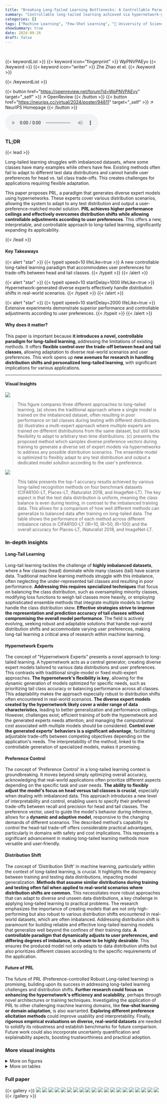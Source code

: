 ```yaml
---
title: "Breaking Long-Tailed Learning Bottlenecks: A Controllable Paradigm with Hypernetwork-Generated Diverse Experts"
summary: "Controllable long-tailed learning achieved via hypernetwork-generated diverse experts, adapting to user preferences and distribution shifts."
categories: []
tags: ["Machine Learning", "Few-Shot Learning", "🏢 University of Science and Technology of China",]
showSummary: true
date: 2024-09-26
draft: false
---
```


<br>

{{< keywordList >}}
{{< keyword icon="fingerprint" >}} WpPNVPAEyv {{< /keyword >}}
{{< keyword icon="writer" >}} Zhe Zhao et el. {{< /keyword >}}
 
{{< /keywordList >}}

{{< button href="https://openreview.net/forum?id=WpPNVPAEyv" target="_self" >}}
↗ OpenReview
{{< /button >}}
{{< button href="https://neurips.cc/virtual/2024/poster/94811" target="_self" >}}
↗ NeurIPS Homepage
{{< /button >}}


<audio controls>
    <source src="https://ai-paper-reviewer.com/WpPNVPAEyv/podcast.wav" type="audio/wav">
    Your browser does not support the audio element.
</audio>


### TL;DR


{{< lead >}}

Long-tailed learning struggles with imbalanced datasets, where some classes have many examples while others have few. Existing methods often fail to adapt to different test data distributions and cannot handle user preferences for head vs. tail class trade-offs. This creates challenges for applications requiring flexible adaptation.



This paper proposes PRL, a paradigm that generates diverse expert models using hypernetworks. These experts cover various distribution scenarios, allowing the system to adapt to any test distribution and output a user-preference-matched model solution. **PRL achieves higher performance ceilings and effectively overcomes distribution shifts while allowing controllable adjustments according to user preferences**.  This offers a new, interpretable, and controllable approach to long-tailed learning, significantly expanding its applicability.

{{< /lead >}}


#### Key Takeaways

{{< alert "star" >}}
{{< typeit speed=10 lifeLike=true >}} A new controllable long-tailed learning paradigm that accommodates user preferences for trade-offs between head and tail classes. {{< /typeit >}}
{{< /alert >}}

{{< alert "star" >}}
{{< typeit speed=10 startDelay=1000 lifeLike=true >}} Hypernetwork-generated diverse experts effectively handle distribution shifts in real-world scenarios. {{< /typeit >}}
{{< /alert >}}

{{< alert "star" >}}
{{< typeit speed=10 startDelay=2000 lifeLike=true >}} Extensive experiments demonstrate superior performance and controllable adjustments according to user preferences. {{< /typeit >}}
{{< /alert >}}

#### Why does it matter?
This paper is important because **it introduces a novel, controllable paradigm for long-tailed learning**, addressing the limitations of existing methods.  It offers **flexible control over the trade-off between head and tail classes**, allowing adaptation to diverse real-world scenarios and user preferences. This work opens up **new avenues for research in handling distribution shifts and personalized long-tailed learning**, with significant implications for various applications.

------
#### Visual Insights



![](https://ai-paper-reviewer.com/WpPNVPAEyv/figures_2_1.jpg)

> This figure compares three different approaches to long-tailed learning. (a) shows the traditional approach where a single model is trained on the imbalanced dataset, often resulting in poor performance on tail classes during testing with different distributions. (b) illustrates a multi-expert approach where multiple experts are trained on different distributions from the same dataset, but still lacks flexibility to adapt to arbitrary test-time distributions. (c) presents the proposed method which samples diverse preference vectors during training to generate a diverse set of expert models via hypernetworks to address any possible distribution scenarios. The ensemble model is optimized to flexibly adapt to any test distribution and output a dedicated model solution according to the user's preference.





![](https://ai-paper-reviewer.com/WpPNVPAEyv/tables_7_1.jpg)

> This table presents the top-1 accuracy results achieved by various long-tailed recognition methods on four benchmark datasets (CIFAR100-LT, Places-LT, iNaturalist 2018, and ImageNet-LT).  The key aspect is that the test data distribution is uniform, meaning the class balance is even during testing, in contrast to the imbalanced training data. This allows for a comparison of how well different methods can generalize to balanced data after training on long-tailed data.  The table shows the performance of each method across different imbalance ratios in CIFAR100-LT (IR=10, IR=50, IR=100) and the overall accuracy for Places-LT, iNaturalist 2018, and ImageNet-LT.





### In-depth insights


#### Long-Tail Learning
Long-tail learning tackles the challenge of **highly imbalanced datasets**, where a few classes (head) dominate while many classes (tail) have scarce data.  Traditional machine learning methods struggle with this imbalance, often neglecting the under-represented tail classes and resulting in poor performance.  **Addressing this requires specialized techniques** that focus on balancing the class distribution, such as oversampling minority classes, modifying loss functions to weigh tail classes more heavily, or employing sophisticated ensemble methods that integrate multiple models to better handle the class distribution skew.  **Effective strategies strive to improve the representation and prediction accuracy of tail classes without compromising the overall model performance**.  The field is actively evolving, seeking robust and adaptable solutions that handle real-world distribution shifts and accommodate varying user preferences, making long-tail learning a critical area of research within machine learning.

#### Hypernetwork Experts
The concept of "Hypernetwork Experts" presents a novel approach to long-tailed learning.  A hypernetwork acts as a central generator, creating diverse expert models tailored to various data distributions and user preferences.  This contrasts with traditional single-model or fixed multi-expert approaches. **The hypernetwork's flexibility is key**, allowing for the dynamic generation of models optimized for specific needs, such as prioritizing tail class accuracy or balancing performance across all classes. This adaptability makes the approach especially robust to distribution shifts often encountered in real-world scenarios. **The diverse expert models created by the hypernetwork likely cover a wider range of data characteristics**, leading to better generalization and performance ceilings. However, challenges exist; efficient training of both the hypernetwork and the generated experts needs attention, and managing the computational cost associated with multiple models should be considered.  **Control over the generated experts' behaviors is a significant advantage**, facilitating adjustable trade-offs between competing objectives depending on the application's needs. The interpretability of the method, linked to the controllable generation of specialized models, makes it promising.

#### Preference Control
The concept of 'Preference Control' in a long-tailed learning context is groundbreaking.  It moves beyond simply optimizing overall accuracy, acknowledging that real-world applications often prioritize different aspects depending on the specific task and user needs.  **The ability to flexibly adjust the model's focus on head versus tail classes is crucial**, especially when dealing with imbalanced data. This approach introduces a new level of interpretability and control, enabling users to specify their preferred trade-offs between recall and precision for head and tail classes. The preference vector, used to guide the model's behavior during inference, allows for a **dynamic and adaptive model**, responsive to the changing demands of different scenarios. The described method's capability to control the head-tail trade-off offers considerable practical advantages, particularly in domains with safety and cost implications. This represents a significant advancement in making long-tailed learning methods more versatile and user-friendly.

#### Distribution Shift
The concept of 'Distribution Shift' in machine learning, particularly within the context of long-tailed learning, is crucial. It highlights the discrepancy between training and testing data distributions, impacting model generalization.  **Methods that assume similar distributions during training and testing often fail when applied to real-world scenarios where distribution shifts are common.**  This necessitates more robust approaches that can adapt to diverse and unseen data distributions, a key challenge in applying long-tailed learning to practical problems. The research emphasizes the importance of creating models that are not only high-performing but also robust to various distribution shifts encountered in real-world datasets, which are often imbalanced.  Addressing distribution shift is paramount for building reliable and effective long-tailed learning models that generalize well beyond the confines of their training data. **A controllable paradigm that dynamically adjusts to user preferences, and differing degrees of imbalance, is shown to be highly desirable**. This ensures the produced model not only adapts to data distribution shifts but also prioritizes different classes according to the specific requirements of the application.

#### Future of PRL
The future of PRL (Preference-controlled Robust Long-tailed learning) is promising, building upon its success in addressing long-tailed learning challenges and distribution shifts.  **Further research could focus on enhancing the hypernetwork's efficiency and scalability**, perhaps through novel architectures or training techniques.  Investigating the application of PRL to other challenging machine learning domains, like **few-shot learning or domain adaptation**, is also warranted.  **Exploring different preference elicitation methods** could improve usability and interpretability. Finally, **rigorous empirical evaluations on diverse, real-world datasets** are needed to solidify its robustness and establish benchmarks for future comparison.  Future work could also incorporate uncertainty quantification and explainability aspects, boosting trustworthiness and practical adoption.


### More visual insights

<details>
<summary>More on figures
</summary>


![](https://ai-paper-reviewer.com/WpPNVPAEyv/figures_5_1.jpg)

> This figure visualizes the relationship between user preferences and model performance. The three-dimensional coordinate system represents the performance on the forward50, uniform, and backward50 splits of the CIFAR100-LT dataset. The dark plane represents the performance on the three distributions for different preference vectors. Yellow dots represent the results of running SADE, while purple dots show our method's results. The figure shows that our method covers various distributions with a single training and outperforms SADE by satisfying different user preferences.


![](https://ai-paper-reviewer.com/WpPNVPAEyv/figures_6_1.jpg)

> This figure compares three different approaches to long-tailed learning. (a) shows the traditional approach, where a single model is trained on a specific long-tailed distribution. (b) shows a multi-expert approach, where multiple experts are trained on different distributions. This approach is limited as the distribution of the data is pre-defined and cannot be changed. (c) shows the proposed method, which uses hypernetworks to generate diverse expert models that can adapt to any test distribution. The method allows for flexible adjustment of the head-tail trade-off according to user preferences. This approach is more flexible and robust, as it can handle various distribution scenarios and satisfy the user's requirements for performance on head and tail classes.


![](https://ai-paper-reviewer.com/WpPNVPAEyv/figures_7_1.jpg)

> This figure visualizes the relationship between user preferences and model performance. The three-dimensional coordinate system represents the performance on forward50, uniform, and backward50 splits of the CIFAR100-LT dataset.  The dark plane shows the performance with no preference input. The red points indicate preference vectors that improve performance on the many-shot classes. The green points represent preference vectors that hurt performance on the many-shot classes. The figure demonstrates the flexibility of the proposed method in controlling performance trade-offs based on user preferences.


![](https://ai-paper-reviewer.com/WpPNVPAEyv/figures_8_1.jpg)

> This figure presents the results of ablation studies conducted on the CIFAR100-LT dataset (IR100) to evaluate the impact of removing the hypernetwork (w.o. hnet) and the Chebyshev polynomial (w.o. stch) on model performance under various unknown test class distributions.  The x-axis shows different test distributions, ranging from those heavily biased toward many-shot classes (F-50) to those biased toward few-shot classes (B-50), with a uniform distribution in the middle. The y-axis represents the Top-1 accuracy achieved.  The four colored bars for each distribution show the performance of the full model ('ours'), the model without the stochastic convex ensemble ('ours w.o. stch'), the model without the hypernetwork ('ours w.o. hnet'), and the SADE baseline.


</details>




<details>
<summary>More on tables
</summary>


![](https://ai-paper-reviewer.com/WpPNVPAEyv/tables_7_2.jpg)
> This table presents the top-1 accuracy results on the CIFAR100-LT dataset (imbalance ratio of 100) under various unknown test class distributions.  The distributions tested are: Forward-LT (head classes over-represented), Uniform (balanced), and Backward-LT (tail classes over-represented). The results are shown for different proportions of each class in the test set, allowing analysis of the model's performance across various distribution shifts. The 'Prior' column indicates whether the prior probabilities of the test data were used during testing. This allows for evaluating the method's adaptability to various real-world distribution shifts and understanding its performance relative to different test conditions.

![](https://ai-paper-reviewer.com/WpPNVPAEyv/tables_8_1.jpg)
> This table presents the top-1 accuracy results on the CIFAR100-LT dataset (imbalance ratio of 100) using various test set distributions.  The different distributions represent varying degrees of head-tail class imbalance, ranging from forward-biased (forward-LT), uniform (Uni.), to backward-biased (backward-LT) distributions.  The results allow a comparison of different models' performance across different test set distribution scenarios.

![](https://ai-paper-reviewer.com/WpPNVPAEyv/tables_8_2.jpg)
> This table presents the Top-1 accuracy results on the CIFAR100-LT dataset (imbalance ratio of 100) under various unknown test class distributions.  It compares the performance of several long-tailed recognition methods including Softmax, Balanced Softmax, MiSLAS, LADE (with and without prior knowledge), RIDE, SADE, LSC, BalPoE, and the proposed PRL method. The distributions considered are forward-LT (where tail classes are more frequent in testing), uniform (equal distribution), and backward-LT (where head classes are more frequent in testing).  The results show how each model performs across various scenarios of class distribution in test data.

![](https://ai-paper-reviewer.com/WpPNVPAEyv/tables_18_1.jpg)
> This table presents the key statistics for four long-tailed image datasets used in the paper's experiments: CIFAR100-LT, ImageNet-LT, iNaturalist 2018, and Places365-LT.  For each dataset, it lists the number of classes, the number of training images, the number of test images, and the imbalance ratio (the ratio between the most frequent class and least frequent class). The imbalance ratios vary significantly across datasets, reflecting the varying degrees of class imbalance common in real-world scenarios.

![](https://ai-paper-reviewer.com/WpPNVPAEyv/tables_19_1.jpg)
> This table presents the top-1 accuracy results of several state-of-the-art long-tailed recognition methods and the proposed PRL method on four benchmark datasets: CIFAR100-LT, Places-LT, iNaturalist 2018, and ImageNet-LT.  The test class distribution is uniform across all datasets, providing a comparison under standard long-tailed recognition settings.  The results showcase the performance of different approaches in handling class imbalances in the context of balanced testing data.

![](https://ai-paper-reviewer.com/WpPNVPAEyv/tables_19_2.jpg)
> This table presents the top-1 accuracy results achieved by various state-of-the-art long-tailed recognition methods and the proposed PRL method on four benchmark datasets: CIFAR100-LT, Places-LT, iNaturalist 2018, and ImageNet-LT.  The key characteristic is that the test data distribution is uniform, allowing for a direct comparison of model performance under standard evaluation conditions.  The results showcase the superior performance of PRL compared to other methods across all datasets.

![](https://ai-paper-reviewer.com/WpPNVPAEyv/tables_20_1.jpg)
> This table presents the top-1 accuracy results on CIFAR100-LT with an imbalance ratio (IR) of 100, across various unknown test class distributions, comparing several long-tailed learning methods.  The distributions include forward-LT (skewed towards head classes), uniform, and backward-LT (skewed towards tail classes).  The 'Prior' column indicates whether prior information was used in the method.  The table provides a detailed comparison of performance across different scenarios, illustrating the relative strengths and weaknesses of each approach when dealing with distribution shifts and class imbalance.

![](https://ai-paper-reviewer.com/WpPNVPAEyv/tables_20_2.jpg)
> This table presents the Top-1 accuracy results on the CIFAR100-LT dataset (imbalance ratio of 100) under various unknown test class distributions.  It compares different methods' performance across different test set distributions: forward-LT (skewed towards head classes), uniform (balanced), and backward-LT (skewed towards tail classes). The results are further broken down by the number of samples per class (Prior) in the test distribution.  This allows for an in-depth analysis of each method's robustness to varying distribution shifts and the impact of class imbalance.

![](https://ai-paper-reviewer.com/WpPNVPAEyv/tables_20_3.jpg)
> This table shows the model size (in MB) and computational cost (in GFLOPs) for different models (ResNet-32, ResNeXt-50, ResNet-50) with and without the hypernetwork. The hypernetwork increases the number of parameters but doesn't significantly impact the computational cost.

</details>




### Full paper

{{< gallery >}}
<img src="https://ai-paper-reviewer.com/WpPNVPAEyv/1.png" class="grid-w50 md:grid-w33 xl:grid-w25" />
<img src="https://ai-paper-reviewer.com/WpPNVPAEyv/2.png" class="grid-w50 md:grid-w33 xl:grid-w25" />
<img src="https://ai-paper-reviewer.com/WpPNVPAEyv/3.png" class="grid-w50 md:grid-w33 xl:grid-w25" />
<img src="https://ai-paper-reviewer.com/WpPNVPAEyv/4.png" class="grid-w50 md:grid-w33 xl:grid-w25" />
<img src="https://ai-paper-reviewer.com/WpPNVPAEyv/5.png" class="grid-w50 md:grid-w33 xl:grid-w25" />
<img src="https://ai-paper-reviewer.com/WpPNVPAEyv/6.png" class="grid-w50 md:grid-w33 xl:grid-w25" />
<img src="https://ai-paper-reviewer.com/WpPNVPAEyv/7.png" class="grid-w50 md:grid-w33 xl:grid-w25" />
<img src="https://ai-paper-reviewer.com/WpPNVPAEyv/8.png" class="grid-w50 md:grid-w33 xl:grid-w25" />
<img src="https://ai-paper-reviewer.com/WpPNVPAEyv/9.png" class="grid-w50 md:grid-w33 xl:grid-w25" />
<img src="https://ai-paper-reviewer.com/WpPNVPAEyv/10.png" class="grid-w50 md:grid-w33 xl:grid-w25" />
<img src="https://ai-paper-reviewer.com/WpPNVPAEyv/11.png" class="grid-w50 md:grid-w33 xl:grid-w25" />
<img src="https://ai-paper-reviewer.com/WpPNVPAEyv/12.png" class="grid-w50 md:grid-w33 xl:grid-w25" />
<img src="https://ai-paper-reviewer.com/WpPNVPAEyv/13.png" class="grid-w50 md:grid-w33 xl:grid-w25" />
<img src="https://ai-paper-reviewer.com/WpPNVPAEyv/14.png" class="grid-w50 md:grid-w33 xl:grid-w25" />
<img src="https://ai-paper-reviewer.com/WpPNVPAEyv/15.png" class="grid-w50 md:grid-w33 xl:grid-w25" />
<img src="https://ai-paper-reviewer.com/WpPNVPAEyv/16.png" class="grid-w50 md:grid-w33 xl:grid-w25" />
<img src="https://ai-paper-reviewer.com/WpPNVPAEyv/17.png" class="grid-w50 md:grid-w33 xl:grid-w25" />
<img src="https://ai-paper-reviewer.com/WpPNVPAEyv/18.png" class="grid-w50 md:grid-w33 xl:grid-w25" />
<img src="https://ai-paper-reviewer.com/WpPNVPAEyv/19.png" class="grid-w50 md:grid-w33 xl:grid-w25" />
<img src="https://ai-paper-reviewer.com/WpPNVPAEyv/20.png" class="grid-w50 md:grid-w33 xl:grid-w25" />
{{< /gallery >}}